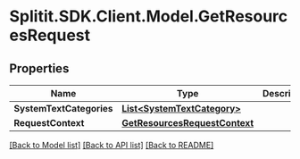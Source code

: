 # Splitit.SDK.Client.Model.GetResourcesRequest
## Properties

Name | Type | Description | Notes
------------ | ------------- | ------------- | -------------
**SystemTextCategories** | [**List&lt;SystemTextCategory&gt;**](SystemTextCategory.md) |  | [optional] 
**RequestContext** | [**GetResourcesRequestContext**](GetResourcesRequestContext.md) |  | [optional] 

[[Back to Model list]](../README.md#documentation-for-models) [[Back to API list]](../README.md#documentation-for-api-endpoints) [[Back to README]](../README.md)

